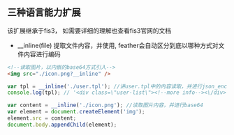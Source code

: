## 三种语言能力扩展

该扩展继承于fis3， 如需要详细的理解也查看fis3官网的文档

* __inline(file) 提取文件内容，并使用, feather会自动区分到底以哪种方式对文件内容进行编码

```html
<!--读取图片，以内嵌的base64方式引入-->
<img src="./icon.png?__inline" />
```

```js
var tpl = __inline('./user.tpl'); //讲user.tpl中的内容读取，并进行json_encode转换
console.log(tpl); // '<div class=\"user-list\"><!--more info--><\/div>'

var content = __inline('./icon.png'); //读取图片内容，并进行base64
var element = document.createElement('img');
element.src = content;
document.body.appendChild(element);
```